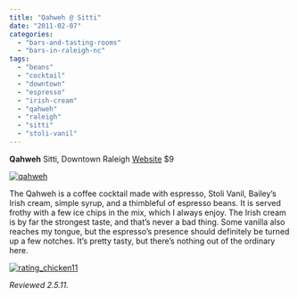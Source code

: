 ```yaml
---
title: "Qahweh @ Sitti"
date: "2011-02-07"
categories: 
  - "bars-and-tasting-rooms"
  - "bars-in-raleigh-nc"
tags: 
  - "beans"
  - "cocktail"
  - "downtown"
  - "espresso"
  - "irish-cream"
  - "qahweh"
  - "raleigh"
  - "sitti"
  - "stoli-vanil"
---
```


**Qahweh** Sitti, Downtown Raleigh [Website](http://www.sitti-raleigh.com/index1.php) $9

[![](http://s3.amazonaws.com/thegourmez-wpmedia/2011/02/qahweh.jpg "qahweh")](http://s3.amazonaws.com/thegourmez-wpmedia/2011/02/qahweh.jpg)

The Qahweh is a coffee cocktail made with espresso, Stoli Vanil, Bailey’s Irish cream, simple syrup, and a thimbleful of espresso beans. It is served frothy with a few ice chips in the mix, which I always enjoy. The Irish cream is by far the strongest taste, and that’s never a bad thing. Some vanilla also reaches my tongue, but the espresso’s presence should definitely be turned up a few notches. It’s pretty tasty, but there’s nothing out of the ordinary here.

[![](http://s3.amazonaws.com/thegourmez-wpmedia/2009/02/rating_chicken11.gif "rating_chicken11")](http://s3.amazonaws.com/thegourmez-wpmedia/2009/02/rating_chicken11.gif)

_Reviewed 2.5.11._
